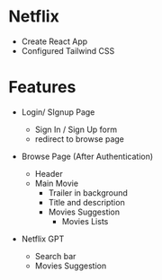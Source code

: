 
# Netflix

- Create React App
- Configured Tailwind CSS


# Features
- Login/ SIgnup Page
    - Sign In / Sign Up form 
    - redirect to browse page

- Browse Page (After Authentication)
    - Header
    - Main Movie
        - Trailer in background
        - Title and description
        - Movies Suggestion
            - Movies Lists

- Netflix GPT
    - Search bar
    - Movies Suggestion